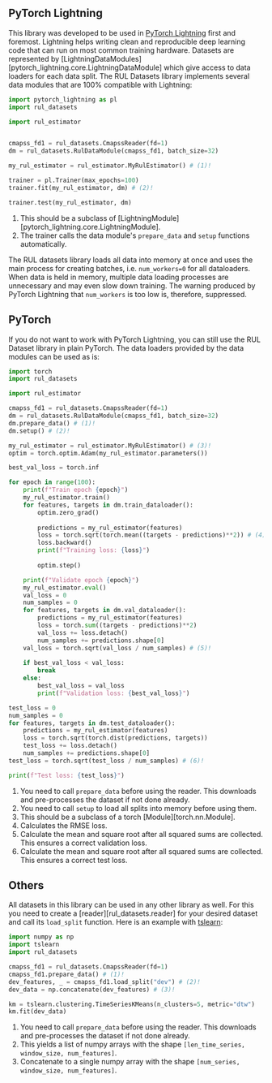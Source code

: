 ## PyTorch Lightning

This library was developed to be used in [PyTorch Lightning](https://pytorch-lightning.readthedocs.io/en/stable/) first and foremost.
Lightning helps writing clean and reproducible deep learning code that can run on most common training hardware.
Datasets are represented by [LightningDataModules][pytorch_lightning.core.LightningDataModule] which give access to data loaders for each data split.
The RUL Datasets library implements several data modules that are 100% compatible with Lightning:

```python
import pytorch_lightning as pl
import rul_datasets

import rul_estimator


cmapss_fd1 = rul_datasets.CmapssReader(fd=1)
dm = rul_datasets.RulDataModule(cmapss_fd1, batch_size=32)

my_rul_estimator = rul_estimator.MyRulEstimator() # (1)!

trainer = pl.Trainer(max_epochs=100)
trainer.fit(my_rul_estimator, dm) # (2)!

trainer.test(my_rul_estimator, dm)
```

1. This should be a subclass of [LightningModule][pytorch_lightning.core.LightningModule].
2. The trainer calls the data module's `prepare_data` and `setup` functions automatically.

The RUL datasets library loads all data into memory at once and uses the main process for creating batches, i.e. `num_workers=0` for all dataloaders.
When data is held in memory, multiple data loading processes are unnecessary and may even slow down training.
The warning produced by PyTorch Lightning that `num_workers` is too low is, therefore, suppressed.

## PyTorch

If you do not want to work with PyTorch Lightning, you can still use the RUL Dataset library in plain PyTorch.
The data loaders provided by the data modules can be used as is:

```python
import torch
import rul_datasets

import rul_estimator

cmapss_fd1 = rul_datasets.CmapssReader(fd=1)
dm = rul_datasets.RulDataModule(cmapss_fd1, batch_size=32)
dm.prepare_data() # (1)!
dm.setup() # (2)!

my_rul_estimator = rul_estimator.MyRulEstimator() # (3)!
optim = torch.optim.Adam(my_rul_estimator.parameters())

best_val_loss = torch.inf

for epoch in range(100):
    print(f"Train epoch {epoch}")
    my_rul_estimator.train()
    for features, targets in dm.train_dataloader():
        optim.zero_grad()
        
        predictions = my_rul_estimator(features)
        loss = torch.sqrt(torch.mean((targets - predictions)**2)) # (4)!
        loss.backward()
        print(f"Training loss: {loss}")
        
        optim.step()

    print(f"Validate epoch {epoch}")
    my_rul_estimator.eval()
    val_loss = 0
    num_samples = 0
    for features, targets in dm.val_dataloader():
        predictions = my_rul_estimator(features)
        loss = torch.sum((targets - predictions)**2)
        val_loss += loss.detach()
        num_samples += predictions.shape[0]
    val_loss = torch.sqrt(val_loss / num_samples) # (5)!
        
    if best_val_loss < val_loss:
        break
    else:
        best_val_loss = val_loss
        print(f"Validation loss: {best_val_loss}")

test_loss = 0
num_samples = 0
for features, targets in dm.test_dataloader():
    predictions = my_rul_estimator(features)
    loss = torch.sqrt(torch.dist(predictions, targets))
    test_loss += loss.detach()
    num_samples += predictions.shape[0]
test_loss = torch.sqrt(test_loss / num_samples) # (6)!

print(f"Test loss: {test_loss}")
```

1. You need to call `prepare_data` before using the reader. This downloads and pre-processes the dataset if not done already.
2. You need to call `setup` to load all splits into memory before using them.
3. This should be a subclass of a torch [Module][torch.nn.Module].
4. Calculates the RMSE loss.
5. Calculate the mean and square root after all squared sums are collected. This ensures a correct validation loss.
6. Calculate the mean and square root after all squared sums are collected. This ensures a correct test loss.

## Others

All datasets in this library can be used in any other library as well.
For this you need to create a [reader][rul_datasets.reader] for your desired dataset and call its `load_split` function.
Here is an example with [tslearn](https://tslearn.readthedocs.io/en/stable/):

```python
import numpy as np
import tslearn
import rul_datasets

cmapss_fd1 = rul_datasets.CmapssReader(fd=1)
cmapss_fd1.prepare_data() # (1)!
dev_features, _ = cmapss_fd1.load_split("dev") # (2)!
dev_data = np.concatenate(dev_features) # (3)!

km = tslearn.clustering.TimeSeriesKMeans(n_clusters=5, metric="dtw")
km.fit(dev_data)
```

1. You need to call `prepare_data` before using the reader. This downloads and pre-processes the dataset if not done already.
2. This yields a list of numpy arrays with the shape `[len_time_series, window_size, num_features]`.
3. Concatenate to a single numpy array with the shape `[num_series, window_size, num_features]`.
